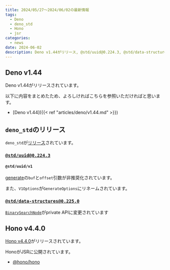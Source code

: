 ```yaml
---
title: 2024/05/27〜2024/06/02の最新情報
tags:
  - Deno
  - deno_std
  - Hono
  - jsr
categories:
  - news
date: 2024-06-02
description: Deno v1.44がリリース, @std/uuid@0.224.3, @std/data-structures@0.225.0, Hono v4.4.0 (JSRにパッケージが公開)
---
```


## Deno v1.44

Deno v1.44がリリースされています。

以下に内容をまとめたため、よろしければこちらを参照いただければと思います。

* [Deno v1.44]({{< ref "articles/deno/v1.44.md" >}})

## `deno_std`のリリース

`deno_std`が[リリース](https://github.com/denoland/deno_std/releases/tag/release-2024.05.29)されています。

### [`@std/uuid@0.224.3`](https://jsr.io/@std/uuid@0.224.3)

#### `@std/uuid/v1`

[generate](https://jsr.io/@std/uuid@0.224.3/doc/v1/~/generate)の`buf`と`offset`引数が非推奨化されています。

また、`V1Options`が`GenerateOptions`にリネームされています。

### [`@std/data-structures@0.225.0`](https://jsr.io/@std/data-structures@0.225.0)

[`BinarySearchNode`](https://jsr.io/@std/data-structures@0.224.1/doc/~/BinarySearchTree)がprivate APIに変更されています

## Hono v4.4.0

[Hono v4.4.0](https://github.com/honojs/hono/releases/tag/v4.4.0)がリリースされています。

HonoがJSRに公開されています。

- [@hono/hono](https://jsr.io/@hono/hono@4.4.0)
